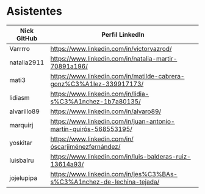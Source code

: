 # Asistentes

| Nick GitHub | Perfil LinkedIn |
|-------------|-----------------|
| Varrrro     | https://www.linkedin.com/in/victorvazrod/ |
| natalia2911 | https://www.linkedin.com/in/natalia-martir-70891a196/ |
| mati3       | https://www.linkedin.com/in/matilde-cabrera-gonz%C3%A1lez-339917173/ |
| lidiasm     | https://www.linkedin.com/in/lidia-s%C3%A1nchez-1b7a80135/ |
| alvarillo89 | https://www.linkedin.com/in/alvaro89/ |
| marquirj    | https://www.linkedin.com/in/juan-antonio-martín-quirós-568553195/ |
| yoskitar    | https://www.linkedin.com/in/óscarjiménezfernández/ |
| luisbalru   | https://www.linkedin.com/in/luis-balderas-ruiz-13614a93/ |
| jojelupipa  | https://www.linkedin.com/in/jes%C3%BAs-s%C3%A1nchez-de-lechina-tejada/ |
